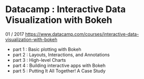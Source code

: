 # Datacamp : Interactive Data Visualization with Bokeh  
01 / 2017 https://www.datacamp.com/courses/interactive-data-visualization-with-bokeh    

* part 1 :  Basic plotting with Bokeh      
* part 2 :  Layouts, Interactions, and Annotations        
* part 3 :  High-level Charts      
* part 4 :  Building interactive apps with Bokeh  
* part 5 :  Putting It All Together! A Case Study    
